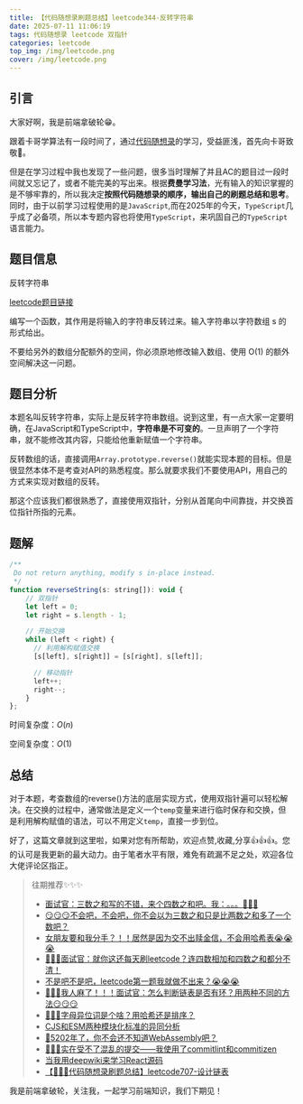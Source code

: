 ```yaml
---
title: 【代码随想录刷题总结】leetcode344-反转字符串
date: 2025-07-11 11:06:19
tags: 代码随想录 leetcode 双指针
categories: leetcode
top_img: /img/leetcode.png
cover: /img/leetcode.png
---
```


## 引言

大家好啊，我是前端拿破轮😁。

跟着卡哥学算法有一段时间了，通过[代码随想录](https://programmercarl.com/)的学习，受益匪浅，首先向卡哥致敬🫡。

但是在学习过程中我也发现了一些问题，很多当时理解了并且AC的题目过一段时间就又忘记了，或者不能完美的写出来。根据**费曼学习法**，光有输入的知识掌握的是不够牢靠的，所以我决定**按照代码随想录的顺序，输出自己的刷题总结和思考**。同时，由于以前学习过程使用的是`JavaScript`,而在2025年的今天，`TypeScript`几乎成了必备项，所以本专题内容也将使用`TypeScript`，来巩固自己的`TypeScript`语言能力。

## 题目信息

反转字符串

[leetcode题目链接](https://leetcode.cn/problems/reverse-string/description/)

编写一个函数，其作用是将输入的字符串反转过来。输入字符串以字符数组 s 的形式给出。

不要给另外的数组分配额外的空间，你必须原地修改输入数组、使用 O(1) 的额外空间解决这一问题。

## 题目分析

本题名叫反转字符串，实际上是反转字符串数组。说到这里，有一点大家一定要明确，在JavaScript和TypeScript中，**字符串是不可变的**。一旦声明了一个字符串，就不能修改其内容，只能给他重新赋值一个字符串。

反转数组的话，直接调用`Array.prototype.reverse()`就能实现本题的目标。但是很显然本体不是考查对API的熟悉程度。那么就要求我们不要使用API，用自己的方式来实现对数组的反转。

那这个应该我们都很熟悉了，直接使用双指针，分别从首尾向中间靠拢，并交换首位指针所指的元素。

## 题解

```js
/**
 Do not return anything, modify s in-place instead.
 */
function reverseString(s: string[]): void {
    // 双指针
    let left = 0;
    let right = s.length - 1;

    // 开始交换
    while (left < right) {
      // 利用解构赋值交换
      [s[left], s[right]] = [s[right], s[left]];

      // 移动指针
      left++;
      right--;
    }
};
```
时间复杂度：$O(n)$

空间复杂度：$O(1)$

## 总结

对于本题，考查数组的reverse()方法的底层实现方式，使用双指针遍可以轻松解决。在交换的过程中，通常做法是定义一个`temp`变量来进行临时保存和交换，但是利用解构赋值的语法，可以不用定义`temp`，直接一步到位。

好了，这篇文章就到这里啦，如果对您有所帮助，欢迎点赞,收藏,分享👍👍👍。您的认可是我更新的最大动力。由于笔者水平有限，难免有疏漏不足之处，欢迎各位大佬评论区指正。

> 往期推荐✨✨✨
> - [面试官：三数之和写的不错，来个四数之和吧。我：。。。🤪🤪🤪](https://juejin.cn/post/7525341893796593714)
> - [😏😏😏不会吧，不会吧，你不会以为三数之和只是比两数之和多了一个数吧？](https://juejin.cn/post/7525022772049739785)
> - [女朋友要和我分手？！！居然是因为交不出赎金信，不会用哈希表😭😭😭](https://juejin.cn/post/7524909129577431086)
> - [🤡🤡🤡面试官：就你这还每天刷leetcode？连四数相加和四数之和都分不清！](https://juejin.cn/post/7524618732175147042)
> - [不是吧不是吧，leetcode第一题我就做不出来？😭😭😭](https://juejin.cn/post/7522975050321346569)
> - [🤯🤯🤯我人麻了！！！面试官：怎么判断链表是否有环？用两种不同的方法😏😏😏](https://juejin.cn/post/7522367598814773257)
> - [🤡🤡🤡字母异位词是个啥？用哈希还是排序？](https://juejin.cn/post/7522388188947398696)
> - [CJS和ESM两种模块化标准的异同分析](https://juejin.cn/post/7473814041867780130)
> - [🤔5202年了，你不会还不知道WebAssembly吧？](https://juejin.cn/post/7498988293209784374)
> - [🚀🚀🚀实在受不了混乱的提交——我使用了commitlint和commitizen](https://juejin.cn/post/7508919522905522226)
> - [当我用deepwiki来学习React源码](https://juejin.cn/post/7514876424806334504)
> - [【🚀🚀🚀代码随想录刷题总结】leetcode707-设计链表](https://juejin.cn/post/7519769941501165631)
> 

我是前端拿破轮，关注我，一起学习前端知识，我们下期见！
